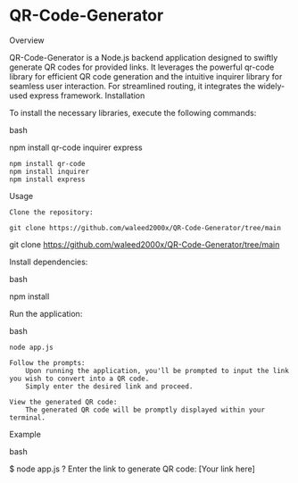 # QR-Code-Generator
Overview

QR-Code-Generator is a Node.js backend application designed to swiftly generate QR codes for provided links. It leverages the powerful qr-code library for efficient QR code generation and the intuitive inquirer library for seamless user interaction. For streamlined routing, it integrates the widely-used express framework.
Installation

To install the necessary libraries, execute the following commands:

bash

npm install qr-code inquirer express

    npm install qr-code
    npm install inquirer
    npm install express

Usage

    Clone the repository:

    git clone https://github.com/waleed2000x/QR-Code-Generator/tree/main

git clone https://github.com/waleed2000x/QR-Code-Generator/tree/main

Install dependencies:

bash

npm install

Run the application:

bash

    node app.js

    Follow the prompts:
        Upon running the application, you'll be prompted to input the link you wish to convert into a QR code.
        Simply enter the desired link and proceed.

    View the generated QR code:
        The generated QR code will be promptly displayed within your terminal.

Example

bash

$ node app.js
? Enter the link to generate QR code: [Your link here]



